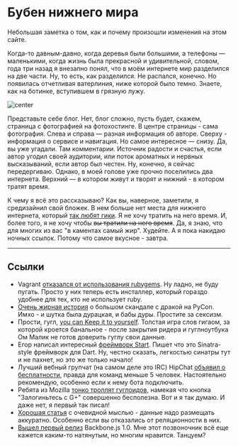 # Бубен нижнего мира

Небольшая заметка о том, как и почему произошли изменения на этом сайте.

Когда-то давным-давно, когда деревья были большими, а телефоны — маленькими, когда жизнь была прекрасной и удивительной, словом, года три назад я внезапно понял, что в моём интернете мир разделился на две части. Ну, то есть, как разделился. Не распался, конечно. Но появилась отчетливая ватерлиния, ниже которой было темно. Знаете, как на ботинке, вступившем в грязную лужу.

![center](http://img-fotki.yandex.ru/get/6439/9320383.8/0_88f00_e4910e1_L.jpeg)

Представьте себе блог. Нет, блог сложно, пусть будет, скажем, страница с фотографией на фотохостинге. В центре страницы - сама фотография. Слева и справа — разная информация об авторе. Сверху - информация о сервисе и навигация. Но самое интересное — снизу. Да, вы уже угадали. Там комментарии. Источник радости и счастья, если автор угодил своей аудитории, или поток ароматных и нервных высказываний, если автор был честен. Ну, конечно, я сейчас передергиваю. Однако, в моей голове уже прочно поселились два интернета. Верхний — в котором живут и творят и нижний - в котором тратят время.

К чему я всё это рассказываю? Как вы, наверное, заметили, я средизайнил свой бложек. В нем больше нет места для нижнего интернета, который [так любят гики](/post/2012-08-21-geekery/). Я не хочу тратить на него время. И, более того, я не хочу чтобы ~~вы тратили на него время~~. Да, я знаю, что для многих из вас "в каментах самый жир". Худейте. А я пока накидаю ночных ссылок. Потому что самое вкусное - завтра.

------

## Ссылки

* Vagrant [отказался от использования rubygems](http://mitchellh.com/abandoning-rubygems). Ну ладно, не буду пугать. Просто у них теперь есть инсталлер, который гораздо удобнее для тех, кто не использует ruby.
* [Очень жирная история](http://www.dailydot.com/society/pycon-dongle-joke-misogyny-sexism-adria-richards/) о большом скандале с дракой на PyCon. Имхо - и шутка была дурацкая, и бабы дуры. Простите за сексизм.
* Прости, гугл, [you can Keep it to yourself](http://gigaom.com/2013/03/20/sorry-google-you-can-keep-it-to-yourself/). Толстая игра слов гигаом, за которой кроется банальное - после закрытия ридера и гуглноутбука Ом Малик не готов доверить гуглу свои данные.
* Егор написал интересный [фреймворк Start](https://github.com/lvivski/start). Пишет что это Sinatra-style фреймворк для Dart. Ну, честно сказать, легкостью синатры тут и не пахнет, но это же только начало!
* Лучший вебный групчат (на самом деле это IRC) HipChat [объявил о бесплатности](http://blog.hipchat.com/2013/03/21/hipchat-now-free-for-teams-of-5-users-or-fewer/), правда для команд меньше 5 человек. Настоятельно рекомендую, особенно если к нему бота подключить.
* Ребята из Mozilla [тонко троллят гуглоидов](http://identity.mozilla.com/post/45842909320/users-dont-like-social-login), намекая что кнопка "Залогиньтесь с G+" совершенно бесполезна. Вот и я так думаю. И даже нет, я первый так писал!
* [Хорошая статья](http://davidcel.is/blog/2013/03/20/the-story-of-my-redis-database/) с очевидной мыслью - данные надо размещать аккуратно. Особенно если вы отказались от реляционности в них.
* [Вышел первый релиз](http://ashkenas.com/backbonejs-1.0/) Backbone.js 1.0. Мне этот позвоночник всё еще кажется каким-то натянутым, но многим нравится. Танцуем?
